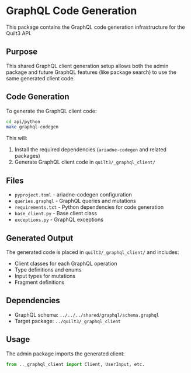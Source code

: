 # GraphQL Code Generation

This package contains the GraphQL code generation infrastructure for the Quilt3 API.

## Purpose

This shared GraphQL client generation setup allows both the admin package
and future GraphQL features (like package search) to use the same generated
client code.

## Code Generation

To generate the GraphQL client code:

```bash
cd api/python
make graphql-codegen
```

This will:

1. Install the required dependencies (`ariadne-codegen` and related packages)
2. Generate GraphQL client code in `quilt3/_graphql_client/`

## Files

- `pyproject.toml` - ariadne-codegen configuration
- `queries.graphql` - GraphQL queries and mutations
- `requirements.txt` - Python dependencies for code generation
- `base_client.py` - Base client class
- `exceptions.py` - GraphQL exceptions

## Generated Output

The generated code is placed in `quilt3/_graphql_client/` and includes:

- Client classes for each GraphQL operation
- Type definitions and enums
- Input types for mutations
- Fragment definitions

## Dependencies

- GraphQL schema: `../../../shared/graphql/schema.graphql`
- Target package: `../quilt3/_graphql_client`

## Usage

The admin package imports the generated client:

```python
from .._graphql_client import Client, UserInput, etc.
```
